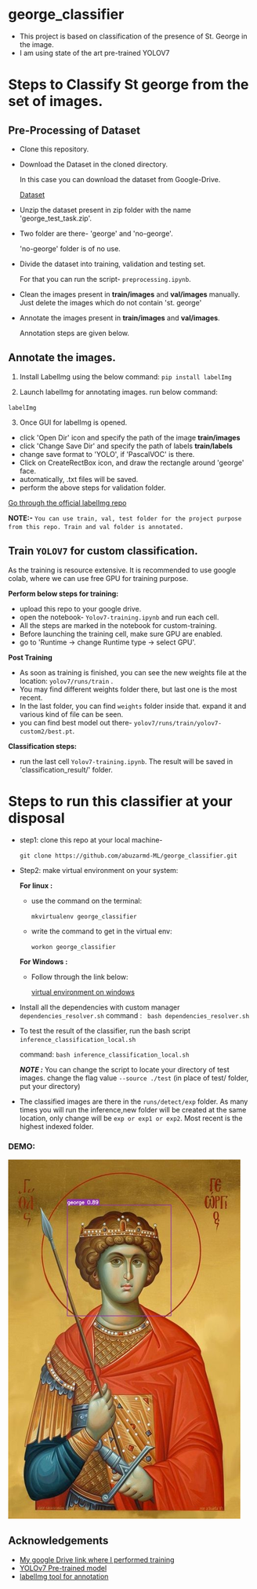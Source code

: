 
# george_classifier

- This project is based on classification of the presence of St. George in the image.
- I am using state of the art pre-trained YOLOV7

# Steps to Classify St george from the set of images.

## Pre-Processing of Dataset
- Clone this repository.
- Download the Dataset in the cloned directory. 
  
  In this case you can download the dataset from Google-Drive.
  
  [Dataset](https://drive.google.com/drive/folders/1fIHdM54Q_eN5ZxF5nAGMaVIirMlNf3Sk)

- Unzip the dataset present in zip folder with the name 'george_test_task.zip'.

- Two folder are there- 'george' and 'no-george'.

  'no-george' folder is of no use.
- Divide the dataset into training, validation and testing set. 
  
  For that you can run the script- `preprocessing.ipynb`.

- Clean the images present in **train/images** and **val/images** manually. 
  Just delete the images which do not contain 'st. george'
- Annotate the images present in **train/images** and **val/images**. 
  
  Annotation steps are given below.

## Annotate the images.
  1. Install LabelImg using the below command:
  `pip install labelImg` 

  2. Launch labelImg for annotating images. run below command:
    
  `labelImg`

  3. Once GUI for labelImg is opened.
  - click 'Open Dir' icon and specify the path of the image **train/images**
  - click 'Change Save Dir' and specify the path of labels **train/labels**
  - change save format to 'YOLO', if 'PascalVOC' is there.
  - Click on CreateRectBox icon, and draw the rectangle around 'george' face.
  - automatically, .txt files will be saved.
  - perform the above steps for validation folder.

[Go through the official labelImg repo](https://github.com/heartexlabs/labelImg)

**NOTE:-** `You can use train, val, test folder for the project purpose from this repo. Train and val folder is annotated.`


## Train `YOLOV7` for custom classification.
As the training is resource extensive. It is recommended to use google colab, where we can use free GPU for training purpose.

**Perform below steps for training:**
- upload this repo to your google drive.
- open the notebook- `Yolov7-training.ipynb` and run each cell.
- All the steps are marked in the notebook for custom-training.
- Before launching the training cell, make sure GPU are enabled.
- go to 'Runtime -> change Runtime type -> select GPU'.

**Post Training**
- As soon as training is finished, you can see the new weights file at the location:
  `yolov7/runs/train` .
- You may find different weights folder there, but last one is the most recent.
- In the last folder, you can find `weights` folder inside that. expand it and various kind of file can be seen.
- you can find best model out there- `yolov7/runs/train/yolov7-custom2/best.pt`.

**Classification steps:**
- run the last cell `Yolov7-training.ipynb`. The result will be saved in 'classification_result/' folder.

# Steps to run this classifier at your disposal
- step1: clone this repo at your local machine-

  `git clone https://github.com/abuzarmd-ML/george_classifier.git`

- Step2: make virtual environment on your system:

  **For linux :**
  - use the command on the terminal:
    
    `mkvirtualenv george_classifier`

  - write the command to get in the virtual env:
    
    `workon george_classifier`

  **For Windows :**
  - Follow through the link below:
    
    [virtual environment on windows](https://medium.com/co-learning-lounge/create-virtual-environment-python-windows-2021-d947c3a3ca78)

- Install all the dependencies with custom manager `dependencies_resolver.sh`
  command : ` bash dependencies_resolver.sh`

- To test the result of the classifier, run the bash script `inference_classification_local.sh`

  command: `bash inference_classification_local.sh`
  
  ***NOTE :*** You can change the script to locate your directory of test images.
  change the flag value `--source ./test` (in place of test/ folder, put your directory)

- The classified images are there in the `runs/detect/exp` folder. As many times you will run the inference,new folder will be created at the same location, only change will be `exp or exp1 or exp2`. Most recent is the highest indexed folder.

### DEMO:
![george](https://github.com/abuzarmd-ML/george_classifier/blob/main/runs/detect/exp/67f2364f5913828fdbcfbdb29b3388d2.jpg)

## Acknowledgements
 - [My google Drive link where I performed training](https://drive.google.com/drive/folders/1-LZGa5BC_Taf3wKBm71MZMO0P8HyCwkm?usp=share_link)
 - [YOLOv7 Pre-trained model](https://github.com/WongKinYiu/yolov7)
 - [labelImg tool for annotation](https://github.com/heartexlabs/labelImg)
